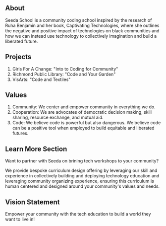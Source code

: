 ## About

Seeda School is a community coding school inspired by the research of Ruha Benjamin and her book, Captivating Technologies, where she outlines the negative and positive impact of technologies on black communities and how we can instead use technology to collectively imagination and build a liberated future.

## Projects
1. Girls For A Change: "Into to Coding for Community"
2. Richmond Public Library: "Code and Your Garden"
3. VisArts: "Code and Textiles"

## Values
1. Community: We center and empower community in everything we do.
2. Cooperation: We are advocates of democratic decision making, skill sharing, resource exchange, and mutual aid.
3. Code: We believe code is powerful but also dangerous. We believe code can be a positive tool when employed to build equitable and liberated futures.


## Learn More Section

Want to partner with Seeda on brining tech workshops to your community?

We provide bespoke curriculum design offering by leveraging our skill and experience in collectively building and deploying technology education and leveraging community organizing experience, ensuring this curriculum is human centered and designed around your community's values and needs.

## Vision Statement

Empower your community with the tech education to build a world they want to live in!

